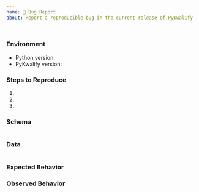 ```yaml
---
name: 🐛 Bug Report
about: Report a reproducible bug in the current release of PyKwalify

---
```



<!--
    NOTE: This form is only for reproducible bugs.

    Please describe the environment in which you are running PyKwalify. Be sure
    that you are running an unmodified instance of the latest stable release
    before submitting a bug report.
-->
### Environment

* Python version: <!-- Example: 3.5.4 -->
* PyKwalify version: <!-- Example: 2.5.2 -->


<!--
    Describe in detail the exact steps that someone else can take to reproduce
    this bug using the current stable release of PyKwalify
-->
### Steps to Reproduce

1.
2.
3.


### Schema

<!-- Update me -->
```

```


### Data

<!-- Update me -->
```

```


<!-- What did you expect to happen? -->
### Expected Behavior


<!-- What happened instead? -->
### Observed Behavior
